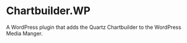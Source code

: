 Chartbuilder.WP
===============

A WordPress plugin that adds the Quartz Chartbuilder to the WordPress Media Manger.
